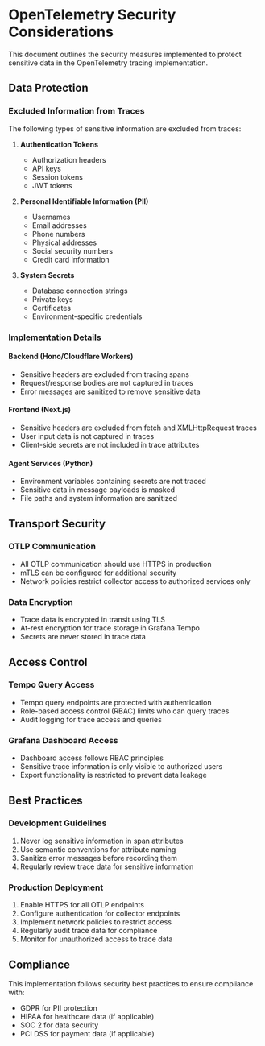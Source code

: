 # OpenTelemetry Security Considerations

This document outlines the security measures implemented to protect sensitive data in the OpenTelemetry tracing implementation.

## Data Protection

### Excluded Information from Traces

The following types of sensitive information are excluded from traces:

1. **Authentication Tokens**
   - Authorization headers
   - API keys
   - Session tokens
   - JWT tokens

2. **Personal Identifiable Information (PII)**
   - Usernames
   - Email addresses
   - Phone numbers
   - Physical addresses
   - Social security numbers
   - Credit card information

3. **System Secrets**
   - Database connection strings
   - Private keys
   - Certificates
   - Environment-specific credentials

### Implementation Details

#### Backend (Hono/Cloudflare Workers)
- Sensitive headers are excluded from tracing spans
- Request/response bodies are not captured in traces
- Error messages are sanitized to remove sensitive data

#### Frontend (Next.js)
- Sensitive headers are excluded from fetch and XMLHttpRequest traces
- User input data is not captured in traces
- Client-side secrets are not included in trace attributes

#### Agent Services (Python)
- Environment variables containing secrets are not traced
- Sensitive data in message payloads is masked
- File paths and system information are sanitized

## Transport Security

### OTLP Communication
- All OTLP communication should use HTTPS in production
- mTLS can be configured for additional security
- Network policies restrict collector access to authorized services only

### Data Encryption
- Trace data is encrypted in transit using TLS
- At-rest encryption for trace storage in Grafana Tempo
- Secrets are never stored in trace data

## Access Control

### Tempo Query Access
- Tempo query endpoints are protected with authentication
- Role-based access control (RBAC) limits who can query traces
- Audit logging for trace access and queries

### Grafana Dashboard Access
- Dashboard access follows RBAC principles
- Sensitive trace information is only visible to authorized users
- Export functionality is restricted to prevent data leakage

## Best Practices

### Development Guidelines
1. Never log sensitive information in span attributes
2. Use semantic conventions for attribute naming
3. Sanitize error messages before recording them
4. Regularly review trace data for sensitive information

### Production Deployment
1. Enable HTTPS for all OTLP endpoints
2. Configure authentication for collector endpoints
3. Implement network policies to restrict access
4. Regularly audit trace data for compliance
5. Monitor for unauthorized access to trace data

## Compliance

This implementation follows security best practices to ensure compliance with:
- GDPR for PII protection
- HIPAA for healthcare data (if applicable)
- SOC 2 for data security
- PCI DSS for payment data (if applicable)